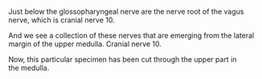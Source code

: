 Just below the glossopharyngeal nerve are the nerve root  of the vagus nerve, which is cranial nerve 10. 

And we see a collection of these nerves that are emerging from the lateral margin of the upper medulla. Cranial nerve 10. 

Now, this particular specimen has been cut through the upper part in the medulla.